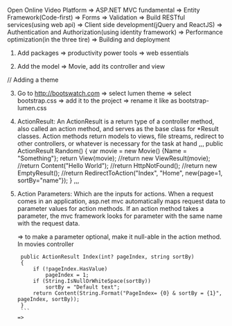 Open Online Video Platform
=> ASP.NET MVC fundamental
=> Entity Framework(Code-first)
=> Forms
=> Validation
=> Build RESTful services(using web api)
=> Client side development(jQuery and ReactJS)
=> Authentication and Authorization(using identity framework)
=> Performance optimization(in the three tire)
=> Building and deployment
 


01. Add packages 
    => productivity power tools
    => web essentials
	
02. Add the model => Movie, add its controller and view 

// Adding a theme

03.  Go to http://bootswatch.com
      => select lumen theme 
	  => select bootstrap.css
	  => add it to the project
	  => rename it like as bootstrap-lumen.css
	  
04. ActionResult: An ActionResult is a return type of a controller method, also 
    called an action method, and serves as the base class for *Result classes. 
	Action methods return models to views, file streams, redirect to other controllers,
	or whatever is necessary for the task at hand 
	,,,
    	 public ActionResult Random()
        {
            var movie = new Movie() {Name = "Something"};
            return View(movie);
            //return new ViewResult(movie);
            //return Content("Hello World");
            //return HttpNotFound();
            //return new EmptyResult();
            //return RedirectToAction("Index", "Home", new{page=1, sortBy="name"});
        }
    ,,,
	
05. Action Parameters: Which are the inputs for actions. When a request comes in an
    application, asp.net mvc automatically maps request data to parameter values for 
	action methods. If an action method takes a parameter, the mvc framework looks 
    for parameter with the same name with the request data. 	
	
	=> to make a parameter optional, make it null-able in the action method. In movies
	   controller
	   ```
	    public ActionResult Index(int? pageIndex, string sortBy)
        {
            if (!pageIndex.HasValue)
                pageIndex = 1;
            if (String.IsNullOrWhiteSpace(sortBy))
                sortBy = "Default text";
            return Content(String.Format("PageIndex= {0} & sortBy = {1}", pageIndex, sortBy));
        }
	    ```
	=>	